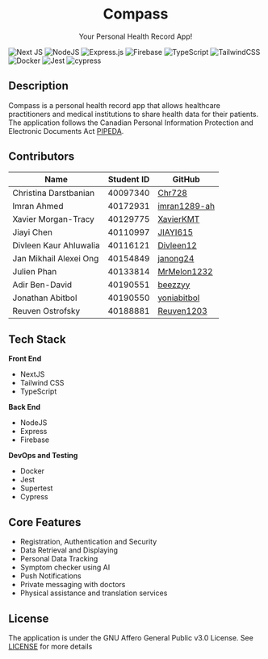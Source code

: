 <p align="center">
   <h1 align="center">Compass</h3>
</p> 
<p align="center">
    Your Personal Health Record App!
</p>

![Next JS](https://img.shields.io/badge/Next-black?style=for-the-badge&logo=next.js&logoColor=white)
![NodeJS](https://img.shields.io/badge/node.js-6DA55F?style=for-the-badge&logo=node.js&logoColor=white)
![Express.js](https://img.shields.io/badge/express.js-%23404d59.svg?style=for-the-badge&logo=express&logoColor=%2361DAFB)
![Firebase](https://img.shields.io/badge/firebase-%23039BE5.svg?style=for-the-badge&logo=firebase)
![TypeScript](https://img.shields.io/badge/typescript-%23007ACC.svg?style=for-the-badge&logo=typescript&logoColor=white)
![TailwindCSS](https://img.shields.io/badge/tailwindcss-%2338B2AC.svg?style=for-the-badge&logo=tailwind-css&logoColor=white)
![Docker](https://img.shields.io/badge/docker-%230db7ed.svg?style=for-the-badge&logo=docker&logoColor=white)
![Jest](https://img.shields.io/badge/-jest-%23C21325?style=for-the-badge&logo=jest&logoColor=white)
![cypress](https://img.shields.io/badge/-cypress-%23E5E5E5?style=for-the-badge&logo=cypress&logoColor=058a5e)
## Description 

Compass is a personal health record app that allows healthcare practitioners and medical institutions to share health data for their patients. The application follows the Canadian Personal Information
Protection and Electronic Documents Act [PIPEDA](https://www.priv.gc.ca/en/privacy-topics/privacy-laws-in-canada/the-personal-information-protection-and-electronic-documents-act-pipeda/).

## Contributors 
| Name  | Student ID | GitHub|
|---|---|---|
|Christina Darstbanian   | 40097340  | [Chr728](https://github.com/Chr728) |
|Imran Ahmed   | 40172931 |  [imran1289-ah](https://github.com/imran1289-ah) |
| Xavier Morgan-Tracy  | 40129775  |  [XavierKMT](https://github.com/XavierKMT) |
| Jiayi Chen   | 40110997|   [JIAYI615](https://github.com/JIAYI615) |
| Divleen Kaur Ahluwalia  |  40116121|   [Divleen12](https://github.com/Divleen12) | 
| Jan Mikhail Alexei Ong  | 40154849  |   [janong24](https://github.com/janong24) |
| Julien Phan  |  40133814 |    [MrMelon1232](https://github.com/MrMelon1232) |
|  Adir Ben-David | 40190551|    [beezzyy](https://github.com/beezzyy) |
| Jonathan Abitbol  | 40190550  |    [yoniabitbol](https://github.com/yoniabitbol) |
| Reuven Ostrofsky  | 40188881   |  [Reuven1203](https://github.com/Reuven1203) |


## Tech Stack

**Front End**
* NextJS
* Tailwind CSS
* TypeScript

**Back End**
* NodeJS
* Express
* Firebase

**DevOps and Testing**
* Docker
* Jest
* Supertest
* Cypress

## Core Features
* Registration, Authentication and Security
* Data Retrieval and Displaying
* Personal Data Tracking
* Symptom checker using AI
* Push Notifications
* Private messaging with doctors
* Physical assistance and translation services

## License 
The application is under the GNU Affero General Public v3.0 License. See [LICENSE](https://github.com/janong24/Compass/blob/main/LICENSE) for more details
